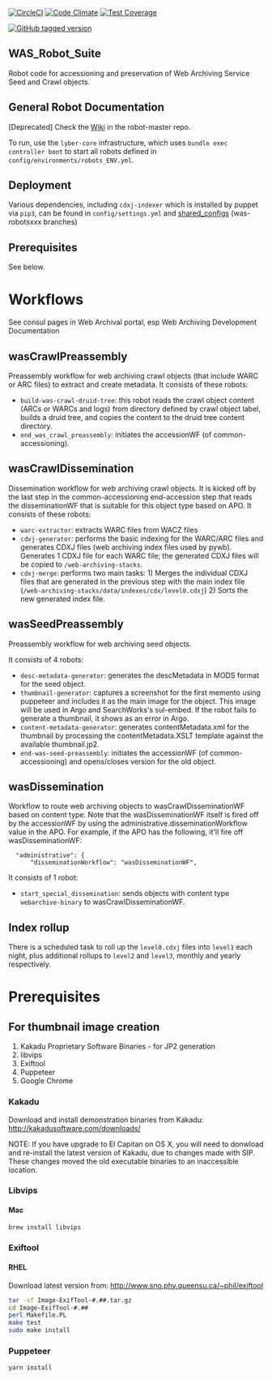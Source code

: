 [![CircleCI](https://circleci.com/gh/sul-dlss/was_robot_suite.svg?style=svg)](https://circleci.com/gh/sul-dlss/was_robot_suite)
[![Code Climate](https://codeclimate.com/github/sul-dlss/was_robot_suite/badges/gpa.svg)](https://codeclimate.com/github/sul-dlss/was_robot_suite)
[![Test Coverage](https://codeclimate.com/github/sul-dlss/was_robot_suite/badges/coverage.svg)](https://codeclimate.com/github/sul-dlss/was_robot_suite/coverage)

[![GitHub tagged version](https://badge.fury.io/gh/sul-dlss%2Fwas_robot_suite.svg)](https://badge.fury.io/gh/sul-dlss%2Fwas_robot_suite)

WAS_Robot_Suite
---------------

Robot code for accessioning and preservation of Web Archiving Service Seed and Crawl objects.

## General Robot Documentation

[Deprecated] Check the [Wiki](https://github.com/sul-dlss/robot-master/wiki) in the robot-master repo.

To run, use the `lyber-core` infrastructure, which uses `bundle exec controller boot`
to start all robots defined in `config/environments/robots_ENV.yml`.

## Deployment

Various dependencies, including `cdxj-indexer` which is installed by puppet via `pip3`, can be found in `config/settings.yml` and [shared_configs](https://github.com/sul-dlss/shared_configs) (was-robotsxxx branches)

## Prerequisites

See below.

# Workflows

See consul pages in Web Archival portal, esp Web Archiving Development Documentation

## wasCrawlPreassembly

Preassembly workflow for web archiving crawl objects (that include WARC or ARC files) to extract and create metadata.  It consists of these robots:

* `build-was-crawl-druid-tree`: this robot reads the crawl object content (ARCs or WARCs and logs) from directory defined by crawl object label, builds a druid tree, and copies the content to the druid tree content directory.
* `end_was_crawl_preassembly`: initiates the accessionWF (of common-accessioning).

## wasCrawlDissemination

Dissemination workflow for web archiving crawl objects.  It is kicked off by the last step in the common-accessioning end-accession step that reads the disseminationWF that is suitable for this object type based on APO. It consists of these robots:

* `warc-extractor`: extracts WARC files from WACZ files
* `cdxj-generator`: performs the basic indexing for the WARC/ARC files and generates CDXJ files (web archiving index files used by pywb). Generates 1 CDXJ file for each WARC file; the generated CDXJ files will be copied to `/web-archiving-stacks`.
* `cdxj-merge`: performs two main tasks:  1) Merges the individual CDXJ files that are generated in the previous step with the main index file (`/web-archiving-stacks/data/indexes/cdx/level0.cdxj`) 2) Sorts the new generated index file.

## wasSeedPreassembly

Preassembly workflow for web archiving seed objects.

It consists of 4 robots:

* `desc-metadata-generator`: generates the descMetadata in MODS format for the seed object.
* `thumbnail-generator`: captures a screenshot for the first memento using puppeteer and includes it as the main image for the object. This image will be used in Argo and SearchWorks's sul-embed.  If the robot fails to generate a thumbnail, it shows as an error in Argo.
* `content-metadata-generator`: generates contentMetadata.xml for the thumbnail by processing the contentMetadata.XSLT template against the available thumbnail.jp2.
* `end-was-seed-preassembly`: initiates the accessionWF (of common-accessioning) and opens/closes version for the old object.

## wasDissemination

Workflow to route web archiving objects to wasCrawlDisseminationWF based on content type. Note that the wasDisseminationWF itself is fired off by the accessionWF by using the administrative.disseminationWorkflow value in the APO. For example, if the APO has the following, it'll fire off wasDisseminationWF:

```
  "administrative": {
      "disseminationWorkflow": "wasDisseminationWF",
```

It consists of 1 robot:

* `start_special_dissemination`: sends objects with content type `webarchive-binary` to wasCrawlDisseminationWF.

## Index rollup
There is a scheduled task to roll up the `level0.cdxj` files into `level1` each night, plus additional rollups to `level2` and `level3`, monthly and yearly respectively.

# Prerequisites

## For thumbnail image creation

1. Kakadu Proprietary Software Binaries - for JP2 generation
2. libvips
3. Exiftool
4. Puppeteer
5. Google Chrome

### Kakadu

Download and install demonstration binaries from Kakadu:
http://kakadusoftware.com/downloads/

NOTE: If you have upgrade to El Capitan on OS X, you will need to donwload and re-install the latest version of Kakadu, due to changes made with SIP.  These changes moved the old executable binaries to an inaccessible location.

### Libvips

#### Mac

```bash
brew install libvips
```

### Exiftool

#### RHEL
Download latest version from: http://www.sno.phy.queensu.ca/~phil/exiftool

```bash
tar -xf Image-ExifTool-#.##.tar.gz
cd Image-ExifTool-#.##
perl Makefile.PL
make test
sudo make install
```

### Puppeteer

```bash
yarn install
```
